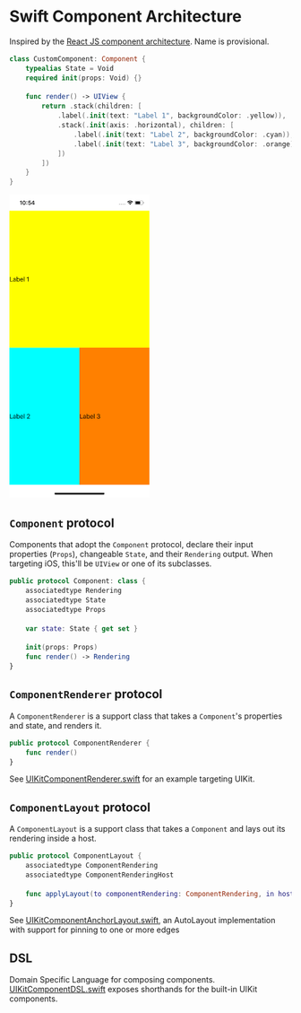 # Swift Component Architecture
Inspired by the [React JS component architecture](https://reactjs.org/docs/react-component.html).
Name is provisional.

```swift
class CustomComponent: Component {
    typealias State = Void
    required init(props: Void) {}

    func render() -> UIView {
        return .stack(children: [
            .label(.init(text: "Label 1", backgroundColor: .yellow)),
            .stack(.init(axis: .horizontal), children: [
                .label(.init(text: "Label 2", backgroundColor: .cyan)),
                .label(.init(text: "Label 3", backgroundColor: .orange))
            ])
        ])
    }
}
```

<img src="Docs/demo.png" width="250"/>

## `Component` protocol

Components that adopt the `Component` protocol, declare their input properties (`Props`), changeable `State`, and their `Rendering` output. When targeting iOS, this'll be `UIView` or one of its subclasses.

```swift
public protocol Component: class {
    associatedtype Rendering
    associatedtype State
    associatedtype Props

    var state: State { get set }

    init(props: Props)
    func render() -> Rendering
}
```

## `ComponentRenderer` protocol

A `ComponentRenderer` is a support class that takes a `Component`'s properties and state, and renders it.

```swift
public protocol ComponentRenderer {
    func render()
}
```

See [UIKitComponentRenderer.swift](https://github.com/jarrroo/ComponentArchitecture/blob/master/ComponentArchitecture/Sources/UIKit/UIKitComponentRenderer.swift) for an example targeting UIKit.

## `ComponentLayout` protocol

A `ComponentLayout` is a support class that takes a `Component` and lays out its rendering inside a host.

```swift
public protocol ComponentLayout {
    associatedtype ComponentRendering
    associatedtype ComponentRenderingHost

    func applyLayout(to componentRendering: ComponentRendering, in host: ComponentRenderingHost)
}
```
See [UIKitComponentAnchorLayout.swift](https://github.com/jarrroo/ComponentArchitecture/blob/master/ComponentArchitecture/Sources/UIKit/UIKitComponentAnchorLayout.swift), an AutoLayout implementation with support for pinning to one or more edges

## DSL

Domain Specific Language for composing components. [UIKitComponentDSL.swift](https://github.com/jarrroo/ComponentArchitecture/blob/master/ComponentArchitecture/Sources/UIKit/UIKitComponentDSL.swift) exposes shorthands for the built-in UIKit components.
